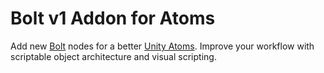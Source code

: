 ﻿Bolt v1 Addon for Atoms
====================

Add new [Bolt](https://assetstore.unity.com/packages/tools/visual-scripting/bolt-163802)
nodes for a better [Unity Atoms](https://github.com/AdamRamberg/unity-atoms). Improve
your workflow with scriptable object architecture and visual scripting.